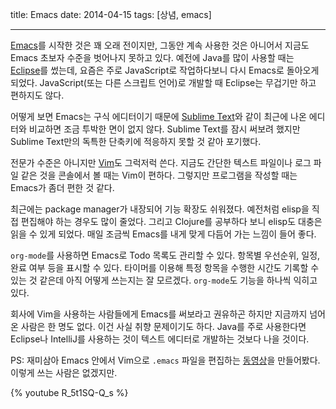 title: Emacs
date: 2014-04-15
tags: [상념, emacs]

---
[Emacs](http://www.gnu.org/software/emacs/)를 시작한 것은 꽤 오래 전이지만, 그동안 계속 사용한 것은 아니어서 지금도 Emacs 초보자 수준을 벗어나지 못하고 있다. 예전에 Java를 많이 사용할 때는 [Eclipse](http://www.eclipse.org/)를 썼는데, 요즘은 주로 JavaScript로 작업하다보니 다시 Emacs로 돌아오게 되었다. JavaScript(또는 다른 스크립트 언어)로 개발할 때 Eclipse는 무겁기만 하고 편하지도 않다.
<!-- more -->

어떻게 보면 Emacs는 구식 에디터이기 때문에 [Sublime Text](http://www.sublimetext.com/)와 같이 최근에 나온 에디터와 비교하면 조금 투박한 면이 없지 않다. Sublime Text를 잠시 써보려 했지만 Sublime Text만의 독특한 단축키에 적응하지 못할 것 같아 포기했다.

전문가 수준은 아니지만 [Vim](http://www.vim.org/)도 그럭저럭 쓴다. 지금도 간단한 텍스트 파일이나 로그 파일 같은 것을 콘솔에서 볼 때는 Vim이 편하다. 그렇지만 프로그램을 작성할 때는 Emacs가 좀더 편한 것 같다.

최근에는 package manager가 내장되어 기능 확장도 쉬워졌다. 예전처럼 elisp을 직접 편집해야 하는 경우도 많이 줄었다. 그리고 Clojure를 공부하다 보니 elisp도 대충은 읽을 수 있게 되었다. 매일 조금씩 Emacs를 내게 맞게 다듬어 가는 느낌이 들어 좋다.

`org-mode`를 사용하면 Emacs로 Todo 목록도 관리할 수 있다. 항목별 우선순위, 일정, 완료 여부 등을 표시할 수 있다. 타이머를 이용해 특정 항목을 수행한 시간도 기록할 수 있는 것 같은데 아직 어떻게 쓰는지는 잘 모르겠다. `org-mode`도 기능을 하나씩 익히고 있다.

회사에 Vim을 사용하는 사람들에게 Emacs를 써보라고 권유하곤 하지만 지금까지 넘어온 사람은 한 명도 없다. 이건 사실 취향 문제이기도 하다. Java를 주로 사용한다면 Eclipse나 IntelliJ를 사용하는 것이 텍스트 에디터로 개발하는 것보다 나을 것이다.

PS: 재미삼아 Emacs 안에서 Vim으로 `.emacs` 파일을 편집하는 [동영상](http://www.youtube.com/watch?v=R_5t1SQ-Q_s)을 만들어봤다. 이렇게 쓰는 사람은 없겠지만.

{% youtube R_5t1SQ-Q_s %}
